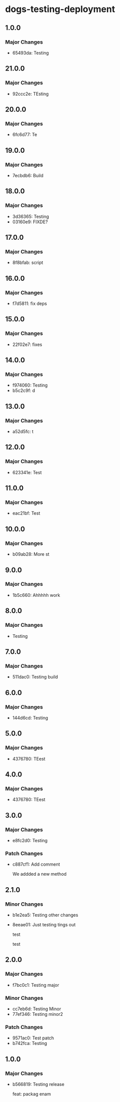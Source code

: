# dogs-testing-deployment

## 1.0.0

### Major Changes

- 65493da: Testing

## 21.0.0

### Major Changes

- 92ccc2e: TEsting

## 20.0.0

### Major Changes

- 6fc6d77: Te

## 19.0.0

### Major Changes

- 7ecbdb6: Build

## 18.0.0

### Major Changes

- 3d36365: Testing
- 03160e9: FIXDE?

## 17.0.0

### Major Changes

- 8f8bfab: script

## 16.0.0

### Major Changes

- f7d5811: fix deps

## 15.0.0

### Major Changes

- 22f02e7: fixes

## 14.0.0

### Major Changes

- f974060: Testing
- b5c2c9f: d

## 13.0.0

### Major Changes

- a52d5fc: t

## 12.0.0

### Major Changes

- 623341e: Test

## 11.0.0

### Major Changes

- eac21bf: Test

## 10.0.0

### Major Changes

- b09ab28: More st

## 9.0.0

### Major Changes

- 1b5c660: Ahhhhh work

## 8.0.0

### Major Changes

- Testing

## 7.0.0

### Major Changes

- 511dac0: Testing build

## 6.0.0

### Major Changes

- 144d6cd: Testing

## 5.0.0

### Major Changes

- 4376780: TEest

## 4.0.0

### Major Changes

- 4376780: TEest

## 3.0.0

### Major Changes

- e8fc2d0: Testing

### Patch Changes

- c887cf1: Add comment

  We addded a new method

## 2.1.0

### Minor Changes

- b1e2ea5: Testing other changes
- 8eeae01: Just testing tings out

  test

  test

## 2.0.0

### Major Changes

- f7bc0c1: Testing major

### Minor Changes

- cc7eb6d: Testing Minor
- 77ef346: Testing minor2

### Patch Changes

- 9571ac0: Test patch
- b742fca: Testing

## 1.0.0

### Major Changes

- b566819: Testing release

  feat: packag enam
